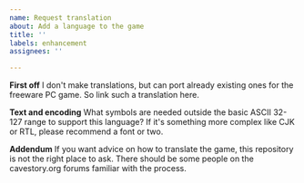 ```yaml
---
name: Request translation
about: Add a language to the game
title: ''
labels: enhancement
assignees: ''

---
```


**First off**
I don't make translations, but can port already existing ones for the freeware PC game.
So link such a translation here.

**Text and encoding**
What symbols are needed outside the basic ASCII 32-127 range to support this language?
If it's something more complex like CJK or RTL, please recommend a font or two.

**Addendum**
If you want advice on how to translate the game, this repository is not the right place to ask. There should be some people on the cavestory.org forums familiar with the process.
